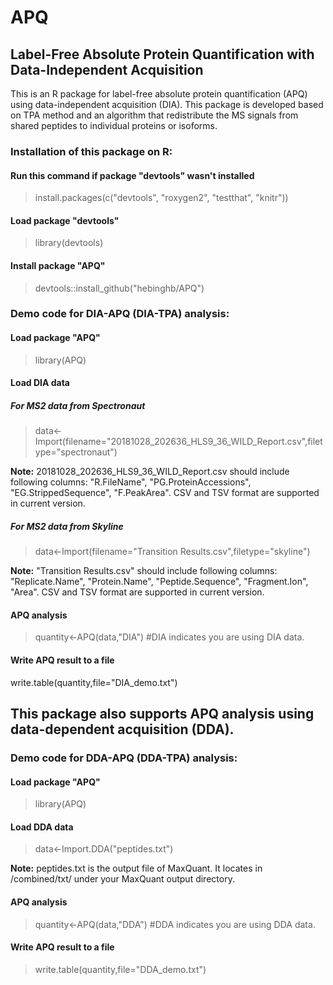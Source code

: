 # APQ

## Label-Free Absolute Protein Quantification with Data-Independent Acquisition

This is an R package for label-free absolute protein quantification (APQ) using data-independent acquisition (DIA).
This package is developed based on TPA method and an algorithm that redistribute the MS signals from shared peptides to individual proteins or isoforms.




### Installation of this package on R:

#### Run this command if package "devtools" wasn't installed

>install.packages(c("devtools", "roxygen2", "testthat", "knitr"))

#### Load package "devtools"

>library(devtools)

#### Install package "APQ"

>devtools::install_github("hebinghb/APQ")




### Demo code for DIA-APQ (DIA-TPA) analysis:

#### Load package "APQ"
>library(APQ)

#### Load DIA data

##### For MS2 data from Spectronaut

>data<-Import(filename="20181028_202636_HLS9_36_WILD_Report.csv",filetype="spectronaut")

**Note:** 20181028_202636_HLS9_36_WILD_Report.csv should include following columns: "R.FileName", "PG.ProteinAccessions", "EG.StrippedSequence", "F.PeakArea". CSV and TSV format are supported in current version.

##### For MS2 data from Skyline

>data<-Import(filename="Transition Results.csv",filetype="skyline")

**Note:** "Transition Results.csv"  should include following columns: "Replicate.Name", "Protein.Name", "Peptide.Sequence", "Fragment.Ion", "Area". CSV and TSV format are supported in current version.

#### APQ analysis

>quantity<-APQ(data,"DIA") #DIA indicates you are using DIA data.

#### Write APQ result to a file

write.table(quantity,file="DIA_demo.txt")




## This package also supports APQ analysis using data-dependent acquisition (DDA).

### Demo code for DDA-APQ (DDA-TPA) analysis:

#### Load package "APQ"

>library(APQ)

#### Load DDA data

>data<-Import.DDA("peptides.txt")

**Note:** peptides.txt is the output file of MaxQuant. It locates in /combined/txt/ under your MaxQuant output directory. 

#### APQ analysis

>quantity<-APQ(data,"DDA") #DDA indicates you are using DDA data.

#### Write APQ result to a file

>write.table(quantity,file="DDA_demo.txt")
